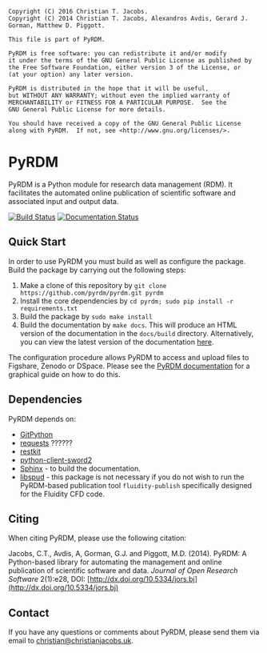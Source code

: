     Copyright (C) 2016 Christian T. Jacobs.
    Copyright (C) 2014 Christian T. Jacobs, Alexandros Avdis, Gerard J. Gorman, Matthew D. Piggott.

    This file is part of PyRDM.

    PyRDM is free software: you can redistribute it and/or modify
    it under the terms of the GNU General Public License as published by
    the Free Software Foundation, either version 3 of the License, or
    (at your option) any later version.

    PyRDM is distributed in the hope that it will be useful,
    but WITHOUT ANY WARRANTY; without even the implied warranty of
    MERCHANTABILITY or FITNESS FOR A PARTICULAR PURPOSE.  See the
    GNU General Public License for more details.

    You should have received a copy of the GNU General Public License
    along with PyRDM.  If not, see <http://www.gnu.org/licenses/>.

PyRDM
=====

PyRDM is a Python module for research data management (RDM). It facilitates the automated online publication of scientific software and associated input and output data.

[![Build Status](https://travis-ci.org/pyrdm/pyrdm.svg?branch=master)](https://travis-ci.org/pyrdm/pyrdm)
[![Documentation Status](https://readthedocs.org/projects/pyrdm/badge/?version=latest)](https://readthedocs.org/projects/pyrdm/?badge=latest)

Quick Start
-----------

In order to use PyRDM you must build as well as configure the package. Build the package by carrying out the following steps:

1. Make a clone of this repository by `git clone https://github.com/pyrdm/pyrdm.git pyrdm`
2. Install the core dependencies by `cd pyrdm; sudo pip install -r requirements.txt`
3. Build the package by `sudo make install`
4. Build the documentation by `make docs`. This will produce an HTML version of the documentation in the `docs/build` directory. Alternatively, you can view the latest version of the documentation [here](http://pyrdm.readthedocs.org).

The configuration procedure allows PyRDM to access and upload files to Figshare, Zenodo or DSpace. Please see the [PyRDM documentation](http://pyrdm.readthedocs.org) for a graphical guide on how to do this.

Dependencies
------------

PyRDM depends on:

* [GitPython](https://pypi.python.org/pypi/GitPython/)
* [requests](https://github.com/requests/requests) ??????
* [restkit](??????????)
* [python-client-sword2](https://github.com/swordapp/python-client-sword2)
* [Sphinx](http://sphinx-doc.org/) - to build the documentation.
* [libspud](https://launchpad.net/spud) - this package is not necessary if you do not wish to run the PyRDM-based publication tool `fluidity-publish` specifically designed for the Fluidity CFD code.


Citing
------

When citing PyRDM, please use the following citation:

Jacobs, C.T., Avdis, A, Gorman, G.J. and Piggott, M.D. (2014). PyRDM: A Python-based library for automating the management and online publication of scientific software and data. *Journal of Open Research Software* 2(1):e28, DOI: [http://dx.doi.org/10.5334/jors.bj](http://dx.doi.org/10.5334/jors.bj)


Contact
-------

If you have any questions or comments about PyRDM, please send them via email to <christian@christianjacobs.uk>.
